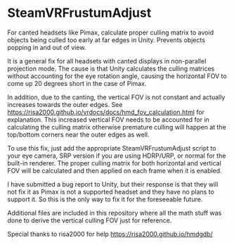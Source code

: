 # SteamVRFrustumAdjust
For canted headsets like Pimax, calculate proper culling matrix to avoid objects being culled too early at far edges in Unity. Prevents objects popping in and out of view.

It is a general fix for all headsets with canted displays in non-parallel projection mode. The cause is that Unity calculates the culling matrices without accounting for the eye rotation angle, causing the horizontal FOV to come up 20 degrees short in the case of Pimax.

In addition, due to the canting, the vertical FOV is not constant and actually increases towards the outer edges. See https://risa2000.github.io/vrdocs/docs/hmd_fov_calculation.html for explanation. This increased vertical FOV needs to be accounted for in calculating the culling matrix otherwise premature culling will happen at the top/bottom corners near the outer edges as well.

To use this fix, just add the appropriate SteamVRFrustumAdjust script to your eye camera, SRP version if you are using HDRP/URP, or normal for the built-in renderer. The proper culling matrix for both horizontal and vertical FOV will be calculated and then applied on each frame when it is enabled.

I have submitted a bug report to Unity, but their response is that they will not fix it as Pimax is not a supported headset and they have no plans to support it. So this is the only way to fix it for the foreseeable future.  

Additional files are included in this repository where all the math stuff was done to derive the vertical culling FOV just for reference.

Special thanks to risa2000 for help https://risa2000.github.io/hmdgdb/
